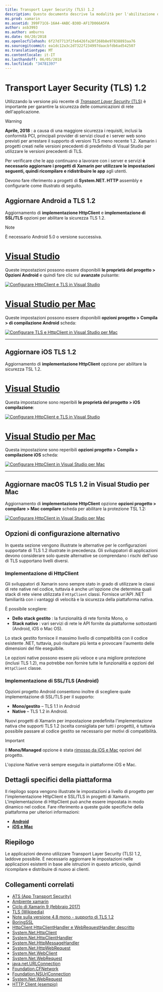 ```yaml
---
title: Transport Layer Security (TLS) 1.2
description: Questo documento descrive la modalità per l'abilitazione di TLS 1.2 per i progetti di xamarin. IOS, xamarin. Android e Xamarin.Mac. Viene illustrato come eseguire questa operazione in Visual Studio 2017 sia Visual Studio per Mac.
ms.prod: xamarin
ms.assetid: 399F71C6-16A4-4ABC-B30D-AF17D066A5FA
author: asb3993
ms.author: amburns
ms.date: 04/20/2018
ms.openlocfilehash: 6f27d7713f2fe6426fa28f268b8e97838893aa76
ms.sourcegitcommit: ea1dc12a3c2d7322f234997daacbfdb6ad542507
ms.translationtype: MT
ms.contentlocale: it-IT
ms.lasthandoff: 06/05/2018
ms.locfileid: "34781397"
---
```

# <a name="transport-layer-security-tls-12"></a>Transport Layer Security (TLS) 1.2

Utilizzando la versione più recente di [ _Transport Layer Security_ (TLS)](https://en.wikipedia.org/wiki/Transport_Layer_Security) è importante per garantire la sicurezza delle comunicazioni di rete dell'applicazione.

> [!WARNING]
> **Aprile, 2018** : a causa di una maggiore sicurezza i requisiti, inclusi la conformità PCI, principali provider di servizi cloud e i server web sono previsti per arrestare il supporto di versioni TLS meno recente 1.2.  Xamarin i progetti creati nelle versioni precedenti di predefinito di Visual Studio per utilizzare le versioni precedenti di TLS.
>
> Per verificare che le app continuano a lavorare con i server e servizi **è necessario aggiornare i progetti di Xamarin per utilizzare le impostazioni seguenti, quindi ricompilare e ridistribuire le app** agli utenti.

Devono fare riferimento a progetti di **System.NET. HTTP** assembly e configurarle come illustrato di seguito.

## <a name="update-android-to-tls-12"></a>Aggiornare Android a TLS 1.2

Aggiornamento di **implementazione HttpClient** e **implementazione di SSL/TLS** opzioni per abilitare la sicurezza TLS 1.2.

> [!NOTE]
> È necessario Android 5.0 o versione successiva.

# <a name="visual-studiotabwindows"></a>[Visual Studio](#tab/windows)

Queste impostazioni possono essere disponibili **le proprietà del progetto > Opzioni Android** e quindi fare clic sul **avanzate** pulsante:

[![Configurare HttpClient e TLS in Visual Studio](transport-layer-security-images/android-win-sml.png)](transport-layer-security-images/android-win.png#lightbox)

# <a name="visual-studio-for-mactabmacos"></a>[Visual Studio per Mac](#tab/macos)

Queste impostazioni possono essere disponibili **opzioni progetto > Compila > di compilazione Android** scheda:

[![Configurare TLS e HttpClient in Visual Studio per Mac](transport-layer-security-images/android-mac-sml.png)](transport-layer-security-images/android-mac.png#lightbox)

-----

## <a name="update-ios-to-tls-12"></a>Aggiornare iOS TLS 1.2

Aggiornamento di **implementazione HttpClient** opzione per abilitare la sicurezza TSL 1.2.

# <a name="visual-studiotabwindows"></a>[Visual Studio](#tab/windows)

Questa impostazione sono reperibili **le proprietà del progetto > iOS compilazione**:

[![Configurare HttpClient e TLS in Visual Studio](transport-layer-security-images/ios-win-sml.png)](transport-layer-security-images/ios-win.png#lightbox)

# <a name="visual-studio-for-mactabmacos"></a>[Visual Studio per Mac](#tab/macos)

Questa impostazione sono reperibili **opzioni progetto > Compila > compilazione iOS** scheda:

[![Configurare HttpClient in Visual Studio per Mac](transport-layer-security-images/ios-mac-sml.png)](transport-layer-security-images/ios-mac.png#lightbox)

-----

## <a name="update-macos-to-tls-12-in-visual-studio-for-mac"></a>Aggiornare macOS TLS 1.2 in Visual Studio per Mac

Aggiornamento di **implementazione HttpClient** opzione **opzioni progetto > compilare > Mac compilare** scheda per abilitare la protezione TSL 1.2:

[![Configurare HttpClient in Visual Studio per Mac](transport-layer-security-images/macos-mac-sml.png)](transport-layer-security-images/macos-mac.png#lightbox)

## <a name="alternative-configuration-options"></a>Opzioni di configurazione alternativo

In questa sezione vengono illustrate le alternative per le configurazioni supportate di TLS 1.2 illustrate in precedenza.
Gli sviluppatori di applicazioni devono considerare solo queste alternative se comprendano i rischi dell'uso di TLS supportano livelli diversi.

### <a name="httpclient-implementation"></a>Implementazione di HttpClient

Gli sviluppatori di Xamarin sono sempre stato in grado di utilizzare le classi di rete native nel codice, tuttavia è anche un'opzione che determina quali stack di rete viene utilizzata il `HttpClient` classi. Fornisce un'API .NET familiarità con i vantaggi di velocità e la sicurezza della piattaforma nativa.

È possibile scegliere:

- **Dello stack gestito** : la funzionalità di rete fornita Mono, o
- **Stack nativo** : vari servizi di rete le API fornite da piattaforme sottostanti (Android, iOS o Mac OS).

Lo stack gestito fornisce il massimo livello di compatibilità con il codice esistente .NET, tuttavia, può risultare più lenta e provocare l'aumento delle dimensioni del file eseguibile.

Le opzioni native possono essere più veloce e una migliore protezione (inclusi TLS 1.2), ma potrebbe non fornire tutte le funzionalità e opzioni del `HttpClient` classe.

### <a name="ssltls-implementation-android"></a>Implementazione di SSL/TLS (Android)

Opzioni progetto Android consentono inoltre di scegliere quale implementazione di SSL/TLS per il supporto:

- **Mono/gestito** – TLS 1.1 in Android
- **Native** – TLS 1.2 in Android.

Nuovi progetti di Xamarin per impostazione predefinita l'implementazione nativa che supporti TLS 1.2 (scelta consigliata per tutti i progetti), è tuttavia possibile passare al codice gestito se necessario per motivi di compatibilità.

> [!IMPORTANT]
> Il **Mono/Managed** opzione è stata [rimosso da iOS e Mac](https://developer.xamarin.com/releases/ios/xamarin.ios_10/xamarin.ios_10.8/) opzioni del progetto.
>
> L'opzione Native verrà sempre eseguita in piattaforme iOS e Mac.

## <a name="platform-specific-details"></a>Dettagli specifici della piattaforma

Il riepilogo sopra vengono illustrate le impostazioni a livello di progetto per l'implementazione HttpClient e SSL/TLS in progetti di Xamarin. L'implementazione di HttpClient può anche essere impostata in modo dinamico nel codice. Fare riferimento a queste guide specifiche della piattaforma per ulteriori informazioni:

- [**Android**](~/android/app-fundamentals/http-stack.md)
- [**iOS e Mac**](~/cross-platform/macios/http-stack.md)


## <a name="summary"></a>Riepilogo

Le applicazioni devono utilizzare Transport Layer Security (TLS) 1.2, laddove possibile.
È necessario aggiornare le impostazioni nelle applicazioni esistenti in base alle istruzioni in questo articolo, quindi ricompilare e distribuire di nuovo ai clienti.

## <a name="related-links"></a>Collegamenti correlati

- [ATS (App Transport Security)](~/ios/app-fundamentals/ats.md)
- [Ambiente xamarin](~/android/deploy-test/environment.md)
- [Ciclo di Xamarin 9 (febbraio 2017)](https://releases.xamarin.com/stable-release-cycle-9/)
- [TLS (Wikipedia)](https://en.wikipedia.org/wiki/Transport_Layer_Security)
- [Note sulla versione 4.8 mono - supporto di TLS 1.2](http://www.mono-project.com/docs/about-mono/releases/4.8.0/#tls-12-support)
- [BoringSSL](https://boringssl.googlesource.com/boringssl/)
- [HttpClient HttpClientHandler e WebRequestHandler descritto](https://blogs.msdn.microsoft.com/henrikn/2012/08/07/httpclient-httpclienthandler-and-webrequesthandler-explained/)
- [System.Net.HttpClient](https://msdn.microsoft.com/library/system.net.http.httpclient(v=vs.118).aspx)
- [System.Net.HttpClientHandler](https://msdn.microsoft.com/library/system.net.http.httpclienthandler(v=vs.118).aspx)
- [System.Net.HttpMessageHandler](https://msdn.microsoft.com/library/system.net.http.httpmessagehandler(v=vs.118).aspx)
- [System.Net.HttpWebRequest](https://msdn.microsoft.com/library/system.net.httpwebrequest(v=vs.110).aspx)
- [System.Net.WebClient](https://msdn.microsoft.com/library/system.net.webclient(v=vs.110).aspx)
- [System.Net.WebRequest](https://msdn.microsoft.com/library/system.net.webrequest(v=vs.110).aspx)
- [java.net.URLConnection](http://developer.android.com/reference/java/net/URLConnection.html)
- [Foundation.CFNetwork](https://developer.xamarin.com/api/type/CoreFoundation.CFNetwork/)
- [Foundation.NSUrlConnection](https://developer.xamarin.com/api/type/Foundation.NSUrlConnection/)
- [System.Net.WebRequest](https://msdn.microsoft.com/library/system.net.webrequest(v=vs.110).aspx)
- [HTTP Client (esempio)](https://developer.xamarin.com/samples/monotouch/HttpClient/)
